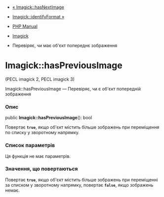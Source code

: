 - [« Imagick::hasNextImage](imagick.hasnextimage.md)
- [Imagick::identifyFormat »](imagick.identifyformat.md)

- [PHP Manual](index.md)
- [Imagick](class.imagick.md)
- Перевіряє, чи має об'єкт попереднє зображення

# Imagick::hasPreviousImage

(PECL imagick 2, PECL imagick 3)

Imagick::hasPreviousImage — Перевіряє, чи є об'єкт попередній
зображення

### Опис

public **Imagick::hasPreviousImage**(): bool

Повертає **`true`**, якщо об'єкт містить більше зображень при
переміщення по списку у зворотному напрямку.

### Список параметрів

Ця функція не має параметрів.

### Значення, що повертаються

Повертає **`true`**, якщо об'єкт містить більше зображень при
переміщенні за списком у зворотному напрямку, повертає **`false`**,
якщо зображень немає.
